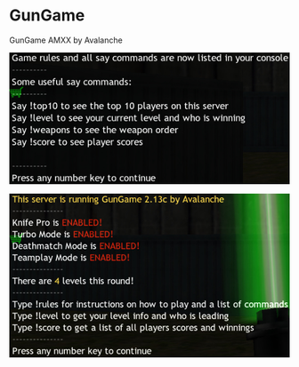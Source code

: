 # GunGame
GunGame AMXX by Avalanche

![Screenshot](gg_RULES_MESSAGE_LINE3.jpg)

![Screenshot](gg_WELCOME_MESSAGE_LINE8.jpg)
